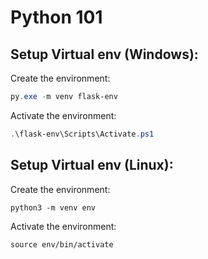# Python 101

## Setup Virtual env (Windows): 

Create the environment:
```powershell
py.exe -m venv flask-env
```
  
Activate the environment:
```powershell
.\flask-env\Scripts\Activate.ps1
```

## Setup Virtual env (Linux): 

Create the environment:
```shell
python3 -m venv env 
```
  
Activate the environment:
```shell
source env/bin/activate
```